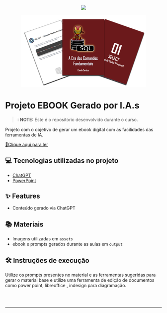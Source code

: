 <p align="center">
    <img width="100" src=".github/assets/banner.png">
</p>

<p align="center">
<img 
    src="./assets/cover.png"
    width="400"  
/>
</p>

# Projeto EBOOK Gerado por I.A.s

 > ℹ️ **NOTE:** Este é o repositório desenvolvido durante o curso.

Projeto com o objetivo de gerar um ebook digital com as facilidades das ferramentas de IA. 

<a href="https://github.com/CamilaFCardozo/prompts-recipe-to-create-a-ebook/tree/main/output/ebook%20-%20css%20jedi%20output.pdf" title="View PDF now"> 📕Clique aqui para ler</a>


## 💻 Tecnologias utilizadas no projeto

- [ChatGPT](https://chat.openai.com/) 
- [PowerPoint](https://www.microsoft.com/en/microsoft-365/powerpoint)

## ✨ Features

- Conteúdo gerado via ChatGPT

## 📚 Materiais

- Imagens utilizadas em `assets`
- ebook e prompts gerados durante as aulas em `output`

## 🛠️ Instruções de execução

Utilize os prompts presentes no material e as ferramentas sugeridas para gerar o material base e utilize uma ferramenta de edição de documentos como power point, libreoffice , indesign para diagramação.

<br/><br/>
<p>

---
